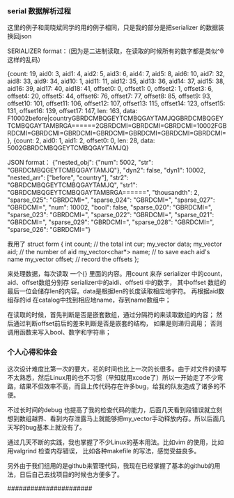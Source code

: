 ### serial 数据解析过程  ###

这里的例子和周晓斌同学的用的例子相同，只是我的部分是把serializer 的数据装换回json

SERIALIZER format：（因为是二进制读取，在读取的时候所有的数字都是类似^θ 这样的乱码）

{count: 19, aid0: 3, aid1: 4, aid2: 5, aid3: 6, aid4: 7, aid5: 8, aid6: 10, aid7: 32, aid8: 33, aid9: 34, aid10: 1, aid11: 11, aid12: 35, aid13: 36, aid14: 37, aid15: 38, aid16: 39, aid17: 40, aid18: 41, offset0: 0, offset1: 0, offset2: 1, offset3: 6, offset4: 20, offset5: 44, offset6: 76, offset7: 77, offset8: 85, offset9: 93, offset10: 101, offset11: 106, offset12: 107, offset13: 115, offset14: 123, offset15: 131, offset16: 139, offset17: 147, len: 163, data: F10002before|countryGBRDCMBQGEYTCMBQGAYTAMJQGBRDCMBQGEYTCMBQGAYTAMBRGA======2GBRDCMI=GBRDCMI=GBRDCMI=10002FGBRDCMI=GBRDCMI=GBRDCMI=GBRDCMI=GBRDCMI=GBRDCMI=GBRDCMI=}, {count: 2, aid0: 1, aid1: 2, offset0: 0, len: 28, data: 5002GBRDCMBQGEYTCMBQGAYTAMJQ}

JSON format：
{"nested_obj": {"num": 5002, "str": "GBRDCMBQGEYTCMBQGAYTAMJQ"}, "dyn2": false, "dyn1": 10002, "nested_arr": ["before", "country"], "str2": "GBRDCMBQGEYTCMBQGAYTAMJQ", "str1": "GBRDCMBQGEYTCMBQGAYTAMBRGA======", "thousandth": 2, "sparse_025": "GBRDCMI=", "sparse_024": "GBRDCMI=", "sparse_027": "GBRDCMI=", "num": 10002, "bool": false, "sparse_020": "GBRDCMI=", "sparse_023": "GBRDCMI=", "sparse_022": "GBRDCMI=", "sparse_021": "GBRDCMI=", "sparse_029": "GBRDCMI=", "sparse_028": "GBRDCMI=", "sparse_026": "GBRDCMI="}

我用了
struct form {
    int count; // the total
    int cur;
    my_vector<char> data;
    my_vector<int> aid; // the number of aid
    my_vector<char*> name; // to save each aid's name
    my_vector<int> offset; // record the offsets
};

来处理数据，每次读取 一个{} 里面的内容。用count 来存 serializer 中的count，aid、offset数组分别存 serializer中的aidi、offseti 中的数字， 其中offset 数组的最后一位会储存len的内容。data是根据len的长度读取相应地字符。
再根据aid数组存的id 在catalog中找到相应地name，存到name数组中；

在读取的时候，首先判断是否是嵌套数组，通过分隔符的来读取数组的内容；
然后通过判断offset前后的差来判断是否是嵌套的结构，
    如果是则递归调用；
    否则调用函数来写入bool、数字和字符串；



###  个人心得和体会   ###

这次设计难度比第一次的要大，花的时间也比上一次的长很多。由于对文件的读写不太熟悉，然后Linux用的也不习惯（早知就用xcode了）所以一开始走了不少弯路，结果不但效率不高，而且上传代码存在许多bug，给我的队友造成了诸多的不便。

不过长时间的debug 也提高了我的检查代码的能力，后面几天看到段错误就立刻想到数组越界、看到内存泄露马上就能够把my_vector手动释放内存。所以后面几天写的bug基本上就没有了。

通过几天不断的实践，我也掌握了不少Linux的基本用法。比如vim 的使用，比如用valgrind 检查内存错误， 比如各种makefile 的写法，感觉受益良多。

另外由于我们组用的是github来管理代码，我现在已经掌握了基本的github的用法，日后自己去找项目的时候也方便多了。

######################
